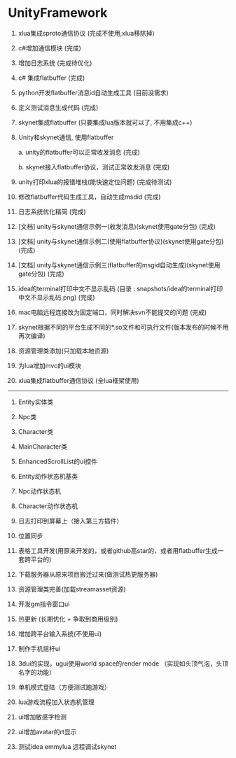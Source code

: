# UnityFramework

1. xlua集成sproto通信协议 (完成不使用,xlua移除掉)

2. c#增加通信模块 (完成)

5. 增加日志系统 (完成待优化) 

3. c# 集成flatbuffer (完成)

4. python开发flatbuffer消息id自动生成工具 (目前没需求)

5. 定义测试消息生成代码 (完成)

4. skynet集成flatbuffer	(只要集成lua版本就可以了, 不用集成c++)

3. Unity和skynet通信, 使用flatbuffer

    a. unity的flatbuffer可以正常收发消息 (完成)
    
    b. skynet接入flatbuffer协议，测试正常收发消息 (完成)
    
11. unity打印xlua的报错堆栈(能快速定位问题)   (完成待测试)    
        
4. 修改flatbuffer代码生成工具，自动生成msdid (完成)

5. 日志系统优化精简 (完成)   

1. [文档] unity与skynet通信示例一(收发消息)(skynet使用gate分包)       (完成)   

2. [文档] unity与skynet通信示例二(使用flatbuffer协议)(skynet使用gate分包)    (完成) 

3. [文档] unity与skynet通信示例三(flatbuffer的msgid自动生成)(skynet使用gate分包)  (完成) 

4. idea的terminal打印中文不显示乱码 (目录 : snapshots/idea的terminal打印中文不显示乱码.png) (完成)

5. mac电脑远程连接改为固定端口，同时解决svn不能提交的问题       (完成)

1. skynet根据不同的平台生成不同的*.so文件和可执行文件(版本发布的时候不用再次编译)  

5. 资源管理类添加(只加载本地资源) 

5. 为lua增加mvc的ui模块 

5. xlua集成flatbuffer通信协议 (全lua框架使用) 

---

1. Entity实体类

2. Npc类

3. Character类

4. MainCharacter类

5. EnhancedScrollList的ui控件

6. Entity动作状态机基类

7. Npc动作状态机

8. Character动作状态机

9. 日志打印到屏幕上（接入第三方插件）

9. 位置同步

8. 表格工具开发(用原来开发的，或者github高star的，或者用flatbuffer生成一套跨平台的)

9. 下载服务器从原来项目搬迁过来(做测试热更服务器)

12. 资源管理类完善(加载streamasset资源)

6. 开发gm指令窗口ui

10. 热更新 (长期优化 + 争取到商用级别)

12. 增加跨平台输入系统(不使用ui) 

13. 制作手机摇杆ui

14. 3dui的实现，ugui使用world space的render mode （实现如头顶气泡，头顶名字的功能）

8. 单机模式登陆（方便测试跑游戏）

11. lua游戏流程加入状态机管理   

12. ui增加敏感字检测

13. ui增加avatar的rt显示

14. 测试idea emmylua 远程调试skynet 








